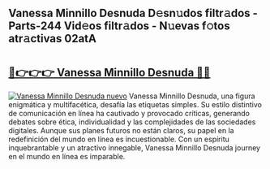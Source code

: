 ## Vanessa Minnillo Desnuda D𝚎sn𝚞dos filtr𝚊dos - Parts-244 Vid𝚎os filtr𝚊dos - N𝚞evas f𝚘tos atr𝚊ctivas 02atA

# <h2><a href="http://mb2e9dg.tromn.icu/?c=Vanessa+Minnillo+Desnuda">🔗👉👉👉 Vanessa Minnillo Desnuda 🔗🔗</a></h2>

[![Vanessa Minnillo Desnuda nuevo](https://i.imgur.com/pEAQMta.gif)](http://mb2e9dg.tromn.icu/?c=Vanessa+Minnillo+Desnuda)
Vanessa Minnillo Desnuda, una figura enigmática y multifacética, desafía las etiquetas simples. Su estilo distintivo de comunicación en línea ha cautivado y provocado críticas, generando debates sobre ética, individualidad y las complejidades de las sociedades digitales. Aunque sus planes futuros no están claros, su papel en la redefinición del mundo en línea es incuestionable. Con un espíritu inquebrantable y un atractivo innegable, Vanessa Minnillo Desnuda journey en el mundo en línea es imparable.
